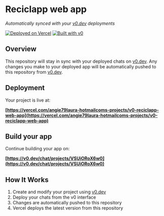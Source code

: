# Reciclapp web app

*Automatically synced with your [v0.dev](https://v0.dev) deployments*

[![Deployed on Vercel](https://img.shields.io/badge/Deployed%20on-Vercel-black?style=for-the-badge&logo=vercel)](https://vercel.com/angie79laura-hotmailcoms-projects/v0-reciclapp-web-app)
[![Built with v0](https://img.shields.io/badge/Built%20with-v0.dev-black?style=for-the-badge)](https://v0.dev/chat/projects/VSUiORoX6w0)

## Overview

This repository will stay in sync with your deployed chats on [v0.dev](https://v0.dev).
Any changes you make to your deployed app will be automatically pushed to this repository from [v0.dev](https://v0.dev).

## Deployment

Your project is live at:

**[https://vercel.com/angie79laura-hotmailcoms-projects/v0-reciclapp-web-app](https://vercel.com/angie79laura-hotmailcoms-projects/v0-reciclapp-web-app)**

## Build your app

Continue building your app on:

**[https://v0.dev/chat/projects/VSUiORoX6w0](https://v0.dev/chat/projects/VSUiORoX6w0)**

## How It Works

1. Create and modify your project using [v0.dev](https://v0.dev)
2. Deploy your chats from the v0 interface
3. Changes are automatically pushed to this repository
4. Vercel deploys the latest version from this repository